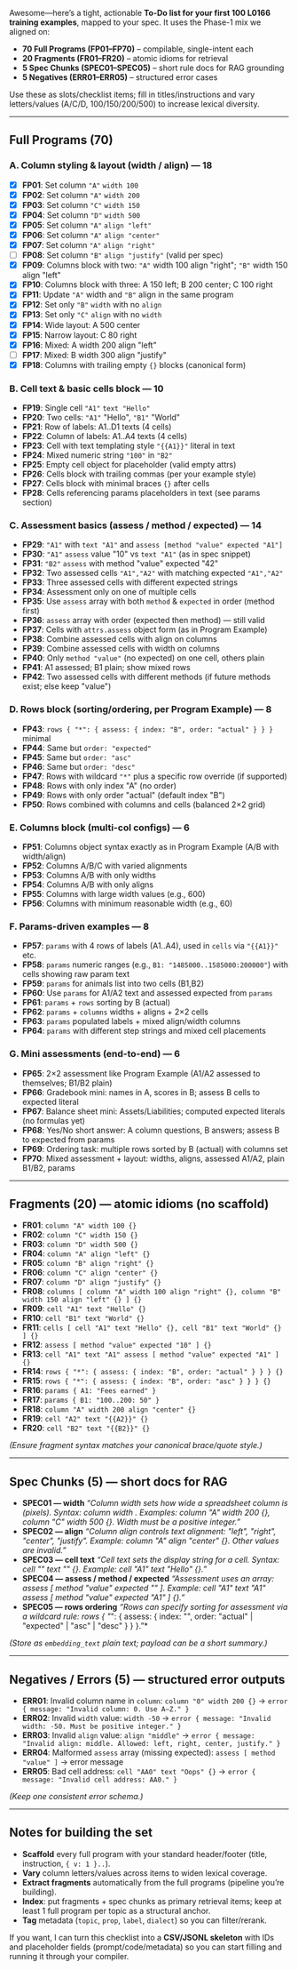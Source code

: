 Awesome—here’s a tight, actionable **To-Do list for your first 100 L0166 training examples**, mapped to your spec. It uses the Phase-1 mix we aligned on:

* **70 Full Programs (FP01–FP70)** – compilable, single-intent each
* **20 Fragments (FR01–FR20)** – atomic idioms for retrieval
* **5 Spec Chunks (SPEC01–SPEC05)** – short rule docs for RAG grounding
* **5 Negatives (ERR01–ERR05)** – structured error cases

Use these as slots/checklist items; fill in titles/instructions and vary letters/values (A/C/D, 100/150/200/500) to increase lexical diversity.

---

## Full Programs (70)

### A. Column styling & layout (width / align) — 18

* [x] **FP01**: Set column `"A"` `width 100`
* [x] **FP02**: Set column `"A"` `width 200`
* [x] **FP03**: Set column `"C"` `width 150`
* [x] **FP04**: Set column `"D"` `width 500`
* [x] **FP05**: Set column `"A"` `align "left"`
* [x] **FP06**: Set column `"A"` `align "center"`
* [x] **FP07**: Set column `"A"` `align "right"`
* [ ] **FP08**: Set column `"B"` `align "justify"` (valid per spec)
* [x] **FP09**: Columns block with two: `"A"` width 100 align "right"; `"B"` width 150 align "left"
* [x] **FP10**: Columns block with three: A 150 left; B 200 center; C 100 right
* [x] **FP11**: Update `"A"` width and `"B"` align in the same program
* [x] **FP12**: Set only `"B"` `width` with no `align`
* [x] **FP13**: Set only `"C"` `align` with no `width`
* [x] **FP14**: Wide layout: A 500 center
* [x] **FP15**: Narrow layout: C 80 right
* [x] **FP16**: Mixed: A width 200 align "left"
* [ ] **FP17**: Mixed: B width 300 align "justify"
* [x] **FP18**: Columns with trailing empty `{}` blocks (canonical form)

### B. Cell text & basic cells block — 10

* **FP19**: Single cell `"A1"` `text "Hello"`
* **FP20**: Two cells: `"A1"` "Hello", `"B1"` "World"
* **FP21**: Row of labels: A1..D1 texts (4 cells)
* **FP22**: Column of labels: A1..A4 texts (4 cells)
* **FP23**: Cell with text templating style `"{{A1}}"` literal in text
* **FP24**: Mixed numeric string `"100"` in `"B2"`
* **FP25**: Empty cell object for placeholder (valid empty attrs)
* **FP26**: Cells block with trailing commas (per your example style)
* **FP27**: Cells block with minimal braces `{}` after cells
* **FP28**: Cells referencing params placeholders in text (see params section)

### C. Assessment basics (assess / method / expected) — 14

* **FP29**: `"A1"` with `text "A1"` and `assess [method "value" expected "A1"]`
* **FP30**: `"A1"` `assess` value "10" vs `text "A1"` (as in spec snippet)
* **FP31**: `"B2"` `assess` with method "value" expected "42"
* **FP32**: Two assessed cells `"A1","A2"` with matching expected `"A1","A2"`
* **FP33**: Three assessed cells with different expected strings
* **FP34**: Assessment only on one of multiple cells
* **FP35**: Use `assess` array with both `method` & `expected` in order (method first)
* **FP36**: `assess` array with order (expected then method) — still valid
* **FP37**: Cells with `attrs.assess` object form (as in Program Example)
* **FP38**: Combine assessed cells with align on columns
* **FP39**: Combine assessed cells with width on columns
* **FP40**: Only `method "value"` (no expected) on one cell, others plain
* **FP41**: A1 assessed; B1 plain; show mixed rows
* **FP42**: Two assessed cells with different methods (if future methods exist; else keep "value")

### D. Rows block (sorting/ordering, per Program Example) — 8

* **FP43**: `rows { "*": { assess: { index: "B", order: "actual" } } }` minimal
* **FP44**: Same but `order: "expected"`
* **FP45**: Same but `order: "asc"`
* **FP46**: Same but `order: "desc"`
* **FP47**: Rows with wildcard `"*"` plus a specific row override (if supported)
* **FP48**: Rows with only index "A" (no order)
* **FP49**: Rows with only order "actual" (default index "B")
* **FP50**: Rows combined with columns and cells (balanced 2×2 grid)

### E. Columns block (multi-col configs) — 6

* **FP51**: Columns object syntax exactly as in Program Example (A/B with width/align)
* **FP52**: Columns A/B/C with varied alignments
* **FP53**: Columns A/B with only widths
* **FP54**: Columns A/B with only aligns
* **FP55**: Columns with large width values (e.g., 600)
* **FP56**: Columns with minimum reasonable width (e.g., 60)

### F. Params-driven examples — 8

* **FP57**: `params` with 4 rows of labels (A1..A4), used in `cells` via `"{{A1}}"` etc.
* **FP58**: `params` numeric ranges (e.g., `B1: "1485000..1585000:200000"`) with cells showing raw param text
* **FP59**: `params` for animals list into two cells (B1,B2)
* **FP60**: Use `params` for A1/A2 text and assessed expected from `params`
* **FP61**: `params` + `rows` sorting by B (actual)
* **FP62**: `params` + `columns` widths + aligns + 2×2 cells
* **FP63**: `params` populated labels + mixed align/width columns
* **FP64**: `params` with different step strings and mixed cell placements

### G. Mini assessments (end-to-end) — 6

* **FP65**: 2×2 assessment like Program Example (A1/A2 assessed to themselves; B1/B2 plain)
* **FP66**: Gradebook mini: names in A, scores in B; assess B cells to expected literal
* **FP67**: Balance sheet mini: Assets/Liabilities; computed expected literals (no formulas yet)
* **FP68**: Yes/No short answer: A column questions, B answers; assess B to expected from params
* **FP69**: Ordering task: multiple rows sorted by B (actual) with columns set
* **FP70**: Mixed assessment + layout: widths, aligns, assessed A1/A2, plain B1/B2, params

---

## Fragments (20) — atomic idioms (no scaffold)

* **FR01**: `column "A" width 100 {}`
* **FR02**: `column "C" width 150 {}`
* **FR03**: `column "D" width 500 {}`
* **FR04**: `column "A" align "left" {}`
* **FR05**: `column "B" align "right" {}`
* **FR06**: `column "C" align "center" {}`
* **FR07**: `column "D" align "justify" {}`
* **FR08**: `columns [ column "A" width 100 align "right" {}, column "B" width 150 align "left" {} ] {}`
* **FR09**: `cell "A1" text "Hello" {}`
* **FR10**: `cell "B1" text "World" {}`
* **FR11**: `cells [ cell "A1" text "Hello" {}, cell "B1" text "World" {} ] {}`
* **FR12**: `assess [ method "value" expected "10" ] {}`
* **FR13**: `cell "A1" text "A1" assess [ method "value" expected "A1" ] {}`
* **FR14**: `rows { "*": { assess: { index: "B", order: "actual" } } } {}`
* **FR15**: `rows { "*": { assess: { index: "B", order: "asc" } } } {}`
* **FR16**: `params { A1: "Fees earned" }`
* **FR17**: `params { B1: "100..200: 50" }`
* **FR18**: `column "A" width 200 align "center" {}`
* **FR19**: `cell "A2" text "{{A2}}" {}`
* **FR20**: `cell "B2" text "{{B2}}" {}`

*(Ensure fragment syntax matches your canonical brace/quote style.)*

---

## Spec Chunks (5) — short docs for RAG

* **SPEC01 — width**
  *“Column width sets how wide a spreadsheet column is (pixels). Syntax: column <COL> width <N>. Examples: column "A" width 200 {}, column "C" width 500 {}. Width must be a positive integer.”*
* **SPEC02 — align**
  *“Column align controls text alignment: "left", "right", "center", "justify". Example: column "A" align "center" {}. Other values are invalid.”*
* **SPEC03 — cell text**
  *“Cell text sets the display string for a cell. Syntax: cell "<A1>" text "<STRING>" {}. Example: cell "A1" text "Hello" {}.”*
* **SPEC04 — assess / method / expected**
  *“Assessment uses an array: assess [ method "value" expected "<STRING>" ]. Example: cell "A1" text "A1" assess [ method "value" expected "A1" ] {}.”*
* **SPEC05 — rows ordering**
  *“Rows can specify sorting for assessment via a wildcard rule: rows { "*": { assess: { index: "<COL>", order: "actual" | "expected" | "asc" | "desc" } } }.”*

*(Store as `embedding_text` plain text; payload can be a short summary.)*

---

## Negatives / Errors (5) — structured error outputs

* **ERR01**: Invalid column name in `column`: `column "0" width 200 {}` → `error { message: "Invalid column: 0. Use A–Z." }`
* **ERR02**: Invalid `width` value: `width -50` → `error { message: "Invalid width: -50. Must be positive integer." }`
* **ERR03**: Invalid `align` value: `align "middle"` → `error { message: "Invalid align: middle. Allowed: left, right, center, justify." }`
* **ERR04**: Malformed `assess` array (missing expected): `assess [ method "value" ]` → error message
* **ERR05**: Bad cell address: `cell "AA0" text "Oops" {}` → `error { message: "Invalid cell address: AA0." }`

*(Keep one consistent error schema.)*

---

## Notes for building the set

* **Scaffold** every full program with your standard header/footer (title, instruction, `{ v: 1 }..`).
* **Vary** column letters/values across items to widen lexical coverage.
* **Extract fragments** automatically from the full programs (pipeline you’re building).
* **Index**: put fragments + spec chunks as primary retrieval items; keep at least 1 full program per topic as a structural anchor.
* **Tag** metadata (`topic`, `prop`, `label`, `dialect`) so you can filter/rerank.

If you want, I can turn this checklist into a **CSV/JSONL skeleton** with IDs and placeholder fields (prompt/code/metadata) so you can start filling and running it through your compiler.
